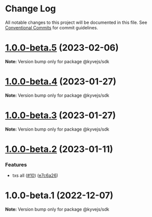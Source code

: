 # Change Log

All notable changes to this project will be documented in this file.
See [Conventional Commits](https://conventionalcommits.org) for commit guidelines.

# [1.0.0-beta.5](https://github.com/KYVENetwork/kyvejs/compare/@kyvejs/sdk@1.0.0-beta.4...@kyvejs/sdk@1.0.0-beta.5) (2023-02-06)

**Note:** Version bump only for package @kyvejs/sdk

# [1.0.0-beta.4](https://github.com/KYVENetwork/kyvejs/compare/@kyvejs/sdk@1.0.0-beta.3...@kyvejs/sdk@1.0.0-beta.4) (2023-01-27)

**Note:** Version bump only for package @kyvejs/sdk

# [1.0.0-beta.3](https://github.com/KYVENetwork/kyvejs/compare/@kyvejs/sdk@1.0.0-beta.2...@kyvejs/sdk@1.0.0-beta.3) (2023-01-27)

**Note:** Version bump only for package @kyvejs/sdk

# [1.0.0-beta.2](https://github.com/KYVENetwork/kyvejs/compare/@kyvejs/sdk@1.0.0-beta.1...@kyvejs/sdk@1.0.0-beta.2) (2023-01-11)

### Features

- txs all ([#10](https://github.com/KYVENetwork/kyvejs/issues/10)) ([e7c6a26](https://github.com/KYVENetwork/kyvejs/commit/e7c6a26bfd21a9193fee46b4e137f7998d46fcfd))

# 1.0.0-beta.1 (2022-12-07)

**Note:** Version bump only for package @kyvejs/sdk
